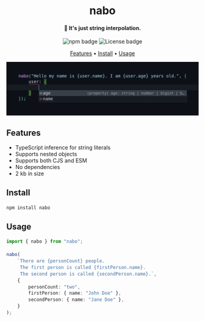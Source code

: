 <h1 align="center">nabo</h1>

<h4 align="center">🧵 It's just string interpolation.</h1>

<p align="center">
    <img src="https://img.shields.io/npm/v/nabo?style=for-the-badge" alt="npm badge">
    <img src="https://img.shields.io/github/license/EmilioBarradas/nabo?style=for-the-badge" alt="License badge">
</p>

<p align="center">
  <a href="#features">Features</a> •
  <a href="#install">Install</a> •
  <a href="#usage">Usage</a>
</p>

<img src="https://raw.githubusercontent.com/EmilioBarradas/nabo/main/images/banner.png" alt="Showcases package's TypeScript inference on string literals">

## Features

-   TypeScript inference for string literals
-   Supports nested objects
-   Supports both CJS and ESM
-   No dependencies
-   2 kb in size

## Install

```sh
npm install nabo
```

## Usage

```ts
import { nabo } from "nabo";

nabo(
	`There are {personCount} people.
     The first person is called {firstPerson.name}.
     The second person is called {secondPerson.name}.`,
	{
		personCount: "two",
		firstPerson: { name: "John Doe" },
		secondPerson: { name: "Jane Doe" },
	}
);
```
